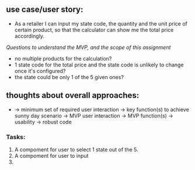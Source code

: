 ## use case/user story: 
- As a retailer I can input my state code, the quantity and the unit price of certain product, so that the calculator can show me the total price accordingly. 

_Questions to understand the MVP, and the scope of this assignment_
  - no multiple products for the calculation? 
  - 1 state code for the total price and the state code is unlikely to change once it's configured?
  - the state could be only 1 of the 5 given ones? 

## thoughts about overall approaches:
- 
  -> minimum set of required user interaction -> key function(s) to achieve sunny day scenario 
  -> MVP user interaction -> MVP function(s) 
  -> usability -> robust code


### Tasks:
1. A compoment for user to select 1 state out of the 5.  
2. A compoment for user to input 
3. 
